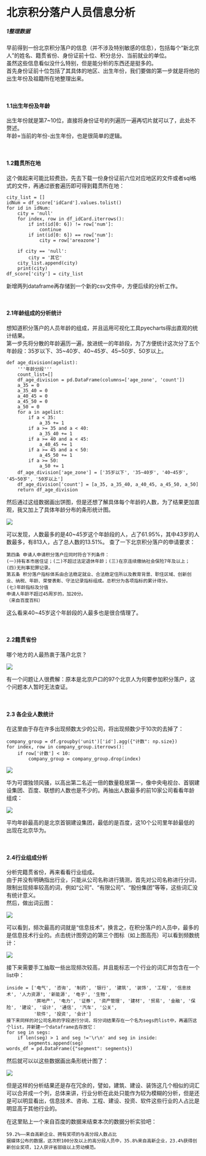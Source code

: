 <h1>北京积分落户人员信息分析</h1>
<h5>1整理数据</h5>
<p>早前得到一份北京积分落户的信息（并不涉及特别敏感的信息），包括每个“新北京人”的姓名、籍贯省份、身份证前十位、积分总分、当前就业的单位。<br>
虽然这些信息看似没什么特别，但是能分析的东西还是挺多的。<br>
首先身份证前十位包括了其具体的地区、出生年份，我们要做的第一步就是将他的出生年份及祖籍所在地整理出来。</p>
<br>
<h4>1.1出生年份及年龄</h4>
<p>出生年份就是第7~10位，直接将身份证号的列遍历一遍再切片就可以了，此处不赘述。<br>
年龄=当前的年份-出生年份，也是很简单的逻辑。</p>
<br>
<h4>1.2籍贯所在地</h4>
<p>这个做起来可能比较费劲，先去下载一份身份证前六位对应地区的文件或者sql格式的文件，再通过嵌套遍历即可得到籍贯所在地：</p>

```
city_list = []
idNum = df_score['idCard'].values.tolist()
for id in idNum:
    city = 'null'
    for index, row in df_idCard.iterrows():
        if int(id[0: 6]) != row['num']:
            continue
        if int(id[0: 6]) == row['num']:
            city = row['areazone']

    if city == 'null':
        city = '其它'
    city_list.append(city)
    print(city)
df_score['city'] = city_list
```

<p>新增两列dataframe再存储到一个新的csv文件中，方便后续的分析工作。</p>
<br>
<h4>2.1年龄组成的分析统计</h4>
<p>想知道积分落户的人员年龄的组成，并且运用可视化工具pyecharts得出直观的统计结果。<br>
第一步先将分散的年龄遍历一遍，放进统一的年龄段，为了方便统计这次分了五个年龄段：35岁以下、35~40岁、40~45岁、45~50岁、50岁以上。</p>

```
def age_division(agelist):
    '''年龄分段'''
    count_list=[]
    df_age_division = pd.DataFrame(columns=['age_zone', 'count'])
    a_35 = 0
    a_35_40 = 0
    a_40_45 = 0
    a_45_50 = 0
    a_50 = 0
    for a in agelist:
        if a < 35:
            a_35 += 1
        if a >= 35 and a < 40:
            a_35_40 += 1
        if a >= 40 and a < 45:
            a_40_45 += 1
        if a >= 45 and a < 50:
            a_45_50 += 1
        if a >= 50:
            a_50 += 1
    df_age_division['age_zone'] = ['35岁以下', '35~40岁', '40~45岁', '45~50岁', '50岁以上']
    df_age_division['count'] = [a_35, a_35_40, a_40_45, a_45_50, a_50]
    return df_age_division
```

<p>然后通过这组数据画出饼图，但是还想了解具体每个年龄的人数，为了结果更加直观，我又加上了具体年龄分布的条形统计图。</p>
<img src="https://github.com/CrazyForamenMagnum/lwy-s/blob/master/Desktop/%E5%9B%BE%E7%89%87/2-bjr/pic1.png"/>
<p>可以发现，人数最多的是40~45岁这个年龄段的人，占了61.95%，其中43岁的人数最多，有813人，占了总人数的13.51%。
查了一下北京积分落户的申请要求：</p>

```
第四条 申请人申请积分落户应同时符合下列条件：
(一)持有本市居住证；(二)不超过法定退休年龄；(三)在京连续缴纳社会保险7年及以上；(四)无刑事犯罪记录。
第五条 积分落户指标体系由合法稳定就业、合法稳定住所以及教育背景、职住区域、创新创业、纳税、年龄、荣誉表彰、守法记录指标组成。总积分为各项指标的累计得分。
(七)年龄指标及分值
申请人年龄不超过45周岁的，加20分。
（来自百度百科）
```

<p>这么看来40~45岁这个年龄段的人最多也是很合情理了。</p>
<br>
<h4>2.2籍贯省份</h4>
<p>哪个地方的人最热衷于落户北京？</p>
<img src="https://github.com/CrazyForamenMagnum/lwy-s/blob/master/Desktop/%E5%9B%BE%E7%89%87/2-bjr/pic2.png"/>
<p>有一个问题让人很费解：原本是北京户口的97个北京人为何要参加积分落户，这个问题本人暂时无法查证。</p>
<br>

<h4>2.3 各企业人数统计</h4>
<p>在这里由于存在许多出现频数太少的公司，将出现频数少于10次的去掉了：</p>

```
company_group = df.groupby('unit')['id'].agg({"计数": np.size})
for index, row in company_group.iterrows():
    if row['计数'] < 10:
        company_group = company_group.drop(index)
```

<img src="https://github.com/CrazyForamenMagnum/lwy-s/blob/master/Desktop/%E5%9B%BE%E7%89%87/2-bjr/pic3.png"/>

<p>华为可谓独领风骚，以高出第二名近一倍的数量稳居第一，像中央电视台、首钢建设集团、百度、联想的人数也是不少的。再抽出人数最多的前10家公司看看年龄组成：</p>
<img src="https://github.com/CrazyForamenMagnum/lwy-s/blob/master/Desktop/%E5%9B%BE%E7%89%87/2-bjr/pic4.png"/>
<p>平均年龄最高的是北京首钢建设集团，最低的是百度，这10个公司里年龄最低的出现在北京华为。</p>
<br>
<h4>2.4行业组成分析</h4>
<p>
分析完籍贯省份，再来看看行业组成。<br>
由于并没有明确指出行业，只能从公司名称进行猜测，首先对公司名称进行分词，限制出现频率较高的词，例如“公司”、“有限公司”、“股份集团”等等，这些词汇没有统计意义。<br>
然后，做出词云图：
</p>
<img src="https://github.com/CrazyForamenMagnum/lwy-s/blob/master/Desktop/%E5%9B%BE%E7%89%87/2-bjr/pic5.png"/>
<p>可以看到，频次最高的词就是“信息技术”，换言之，在积分落户的人员中，最多的是信息技术行业的。点击统计图旁边的第三个图标（如上图高亮）可以看到频数统计：</p>
<img src="https://github.com/CrazyForamenMagnum/lwy-s/blob/master/Desktop/%E5%9B%BE%E7%89%87/2-bjr/pic6.png"/>

<p>接下来需要手工抽取一些出现频次较高，并且能标志一个行业的词汇并包含在一个list中：</p>

```
inside = ['电气', '咨询', '制药', '银行', '建筑', '装饰', '工程', '信息技术', '人力资源', '新能源', '电子', '生物',
          '房地产', '电力', '证券', '资产管理', '建材', '贸易', '金融', '保险', '建设', '设计', '通信', '汽车', '公关',
          '软件', '投资', '会计']
接下来同样的对公司名称的字段进行分词，将分词结果存在一个名为segs的list中，再遍历这个list，并新建一个dataframe去存放它：
for seg in segs:
    if len(seg) > 1 and seg !='\r\n' and seg in inside:
        segments.append(seg)
words_df = pd.DataFrame({"segment": segments})
```

<p>然后就可以以这些数据画出条形统计图了：</p>
<img src="https://github.com/CrazyForamenMagnum/lwy-s/blob/master/Desktop/%E5%9B%BE%E7%89%87/2-bjr/pic7.png"/>
<p>但是这样的分析结果还是存在冗余的，譬如，建筑、建设、装饰这几个相似的词汇可以合并成一个列，总体来讲，行业分析在此处只能作为较为模糊的分析，但是还是可以明显看出，信息技术、咨询、工程、建设、投资、软件这些行业的人占比是明显高于其他行业的。</p>
<p>在这里贴上一个来自百度的数据来结束本次的数据分析实验吧：</p>

```
59.2%——来自高新企业、拥有奖项的与高分段人数占比
据媒体公布的数据，这次积100分及以上的高分段人员中，35.8%来自高新企业，23.4%获得创新创业奖项，12人获评省部级以上劳动模范。
```
